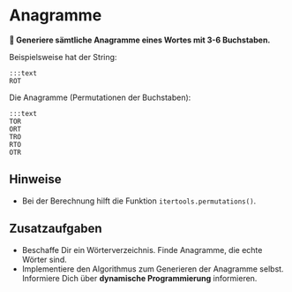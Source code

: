 
# Anagramme

**🎯 Generiere sämtliche Anagramme eines Wortes mit 3-6 Buchstaben.**

Beispielsweise hat der String:

    :::text
    ROT

Die Anagramme (Permutationen der Buchstaben):

    :::text
    TOR
    ORT
    TRO
    RTO
    OTR

## Hinweise

* Bei der Berechnung hilft die Funktion `itertools.permutations()`.

## Zusatzaufgaben

* Beschaffe Dir ein Wörterverzeichnis. Finde Anagramme, die echte Wörter sind.
* Implementiere den Algorithmus zum Generieren der Anagramme selbst. Informiere Dich über **dynamische Programmierung** informieren.
